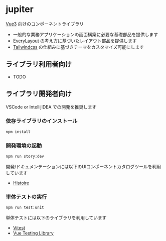 # jupiter

[Vue3](https://vuejs.org/) 向けのコンポーネントライブラリ

* 一般的な業務アプリケーションの画面構築に必要な基礎部品を提供します
* [EveryLayout](https://every-layout.dev/) の考え方に基づいたレイアウト部品を提供します
* [Tailwindcss](https://tailwindcss.com/) の仕組みに基づきテーマをカスタマイズ可能にします

## ライブラリ利用者向け

* TODO

## ライブラリ開発者向け

VSCode or IntellijIDEA での開発を推奨します

### 依存ライブラリのインストール

```sh
npm install
```

### 開発環境の起動

```sh
npm run story:dev
```

開発/ドキュメンテーションには以下のUIコンポーネントカタログツールを利用しています

* [Histoire](https://histoire.dev/)

### 単体テストの実行

```sh
npm run test:unit
```

単体テストには以下のライブラリを利用しています

* [Vitest](https://vitest.dev/)
* [Vue Testing Library](https://testing-library.com/docs/vue-testing-library/intro/)
